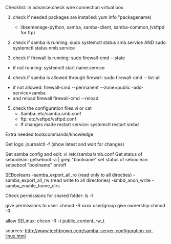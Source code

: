 Checklist:
in advance:check wire connection virtual box

1. check if needed packages are installed: yum info "packagename)
    - libsemanage-python, samba, samba-client, samba-common,(vsftpd for ftp)

2. check if samba is running:  sudo systemctl status smb.service AND  sudo systemctl status nmb.service

3. check if firewall is running: sudo firewall-cmd --state
 - if not running: systemctl start name.service 
 
4. check if samba is allowed through firewall: sudo firewall-cmd --list-all
 - if not allowed: firewall-cmd --permanent --zone=public -add-service=samba
 - and reload firewall firewall-cmd --reload
 
5. check the configuration files:vi or cat
    - Samba: etc/samba.smb.conf
    - ftp: etc/vsftpd/vsftpd.conf
    - If changes made restart service: systemctl restart smbd


Extra needed toolscommands/knowledge

Get logs: journalctl -f (show latest and wait for changes)

Get samba config and edit: vi /etc/samba/smb.conf
Get status of seboolean: getsebool -a | grep "boolname"
set status of seboolean: setsebool "boolname" on/off

SEBooleans
  -samba_export_all_ro (read only to all directies)
  -samba_export_all_rw (read write to all directories)
  -smbd_anon_write
  -samba_enable_home_dirs
  
Check permissions for shared folder: ls -l  

give permissions to user: chmod -R xxxx user/group
give ownership chmod -R

allow SELinux: chcon -R -t public_content_rw_t







sources: http://www.techbrown.com/samba-server-configuration-on-linux.html
